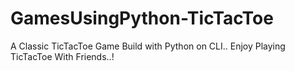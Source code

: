 # GamesUsingPython-TicTacToe

A Classic TicTacToe Game Build with Python on CLI..
Enjoy Playing TicTacToe With Friends..!
